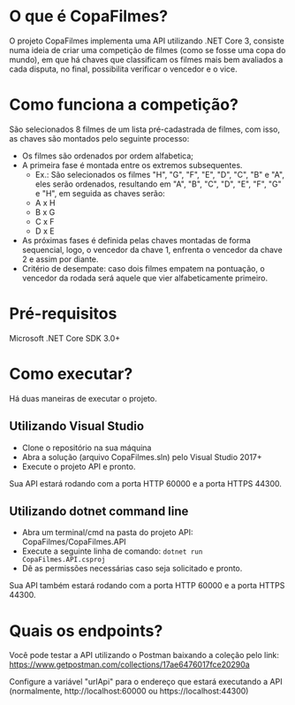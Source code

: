 # O que é CopaFilmes?
O projeto CopaFilmes implementa uma API utilizando .NET Core 3, consiste numa ideia de criar uma competição de filmes (como se fosse uma copa do mundo), em que há chaves que classificam os filmes mais bem avaliados a cada disputa, no final, possibilita verificar o vencedor e o vice.

# Como funciona a competição?
São selecionados 8 filmes de um lista pré-cadastrada de filmes, com isso, as chaves são montados pelo seguinte processo:
- Os filmes são ordenados por ordem alfabetica;
- A primeira fase é montada entre os extremos subsequentes.
    - Ex.: São selecionados os filmes "H", "G", "F", "E", "D", "C", "B" e "A", eles serão ordenados, resultando em "A", "B", "C", "D", "E", "F", "G" e "H", em seguida as chaves serão:
    - A x H
    - B x G
    - C x F
    - D x E
- As próximas fases é definida pelas chaves montadas de forma sequencial, logo, o vencedor da chave 1, enfrenta o vencedor da chave 2 e assim por diante.
- Critério de desempate: caso dois filmes empatem na pontuação, o vencedor da rodada será aquele que vier alfabeticamente primeiro. 

# Pré-requisitos
Microsoft .NET Core SDK 3.0+

# Como executar?

Há duas maneiras de executar o projeto.

## Utilizando Visual Studio
- Clone o repositório na sua máquina
- Abra a solução (arquivo CopaFilmes.sln) pelo Visual Studio 2017+
- Execute o projeto API e pronto.

Sua API estará rodando com a porta HTTP 60000 e a porta HTTPS 44300.

## Utilizando dotnet command line
- Abra um terminal/cmd na pasta do projeto API: CopaFilmes/CopaFilmes.API
- Execute a seguinte linha de comando: 
    `dotnet run CopaFilmes.API.csproj`
- Dê as permissões necessárias caso seja solicitado e pronto.

Sua API também estará rodando com a porta HTTP 60000 e a porta HTTPS 44300.

# Quais os endpoints?
Você pode testar a API utilizando o Postman baixando a coleção pelo link: https://www.getpostman.com/collections/17ae6476017fce20290a

Configure a variável "urlApi" para o endereço que estará executando a API (normalmente, http://localhost:60000 ou https://localhost:44300)
